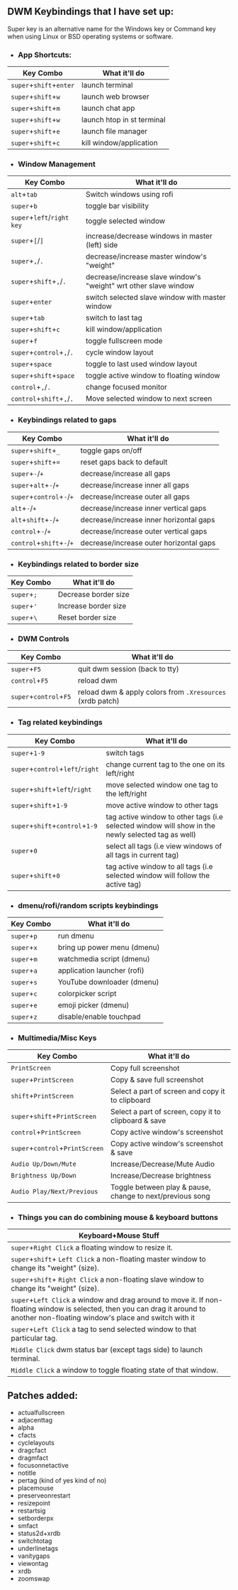 ## DWM Keybindings that I have set up:

Super key is an alternative name for the Windows key or Command key when using Linux or BSD operating systems or software.

- ### App Shortcuts:

| Key Combo              | What it'll do             |
|------------------------|---------------------------|
| `super`+`shift`+`enter`| launch terminal      	 |
| `super`+`shift`+`w`    | launch web browser   	 |
| `super`+`shift`+`m`    | launch chat app 			 |
| `super`+`shift`+`w`    | launch htop in st terminal|
| `super`+`shift`+`e`    | launch file manager       |
| `super`+`shift`+`c`    | kill window/application	 |


- ### Window Management

| Key Combo             	| What it'll do                                  				  |
|---------------------------|-----------------------------------------------------------------|
| `alt`+`tab`		        | Switch windows using rofi 				 	 				  |
| `super`+`b`               | toggle bar visibility                          				  |
| `super`+`left`/`right key`| toggle selected window          			 	 				  |
| `super`+`[`/`]`			| increase/decrease windows in master (left) side				  |
| `super`+`,`/`.`			| decrease/increase master window's "weight"     				  |
| `super`+`shift`+`,`/`.`	| decrease/increase slave window's "weight" wrt other slave window|
| `super`+`enter`			| switch selected slave window with master window				  |
| `super`+`tab`				| switch to last tag											  |
| `super`+`shift`+`c`		| kill window/application										  |
| `super`+`f`				| toggle fullscreen mode										  |
| `super`+`control`+`,`/`.`	| cycle window layout											  |
| `super`+`space`			| toggle to last used window layout								  |
| `super`+`shift`+`space`	| toggle active window to floating window						  |
| `control`+`,`/`.`			| change focused monitor										  |
| `control`+`shift`+`,`/`.`	| Move selected window to next screen							  |

- ### Keybindings related to gaps

| Key Combo         		| What it'll do                          |
|---------------------------|----------------------------------------|
| `super`+`shift`+`_` 	 	| toggle gaps on/off 					 |
| `super`+`shift`+`=` 	 	| reset gaps back to default 			 | 
| `super`+`-`/`+` 		    | decrease/increase all gaps			 | 
| `super`+`alt`+`-`/`+` 	| decrease/increase inner all gaps		 | 
| `super`+`control`+`-`/`+` | decrease/increase outer all gaps 		 | 
| `alt`+`-`/`+` 			| decrease/increase inner vertical gaps  | 
| `alt`+`shift`+`-`/`+` 	| decrease/increase inner horizontal gaps| 
| `control`+`-`/`+` 		| decrease/increase outer vertical gaps	 | 
| `control`+`shift`+`-`/`+` | decrease/increase outer horizontal gaps| 

- ### Keybindings related to border size

| Key Combo         		| What it'll do                          |
|---------------------------|----------------------------------------|
| `super`+`;`				| Decrease border size 				     |
| `super`+`'`				| Increase border size 				     |
| `super`+`\`				| Reset border size 				 	 |

- ### DWM Controls

| Key Combo       		| What it'll do                                        	   |
|-----------------------|----------------------------------------------------------|
| `super`+`F5`          | quit dwm session (back to tty) 						   |
| `control`+`F5`        | reload dwm 											   |
| `super`+`control`+`F5`| reload dwm & apply colors from `.Xresources` (xrdb patch)|


- ### Tag related keybindings

| Key Combo               		  | What it'll do                                        											 |
|---------------------------------|--------------------------------------------------------------------------------------------------|
| `super`+`1-9`               	  | switch tags 				 																	 |
| `super`+`control`+`left`/`right`| change current tag to the one on its left/right 												 | 
| `super`+`shift`+`left`/`right`  | move selected window one tag to the left/right 													 | 
| `super`+`shift`+`1-9`           | move active window to other tags 			 													 |
| `super`+`shift`+`control`+`1-9` | tag active window to other tags	(i.e selected window will show in the newly selected tag as well)|
| `super`+`0`                     | select all tags (i.e view windows of all tags in current tag) 					 				 |
| `super`+`shift`+`0`             | tag active window to all tags (i.e selected window will follow the active tag) 					 |


- ### dmenu/rofi/random scripts keybindings

| Key Combo	   | What it'll do              |
|--------------|----------------------------|
| `super`+`p`  | run dmenu        			|
| `super`+`x`  | bring up power menu (dmenu)|
| `super`+`m`  | watchmedia script (dmenu)  |
| `super`+`a`  | application launcher (rofi)|
| `super`+`s`  | YouTube downloader (dmenu) |
| `super`+`c`  | colorpicker script 		|
| `super`+`e`  | emoji picker (dmenu)		|
| `super`+`z`  | disable/enable touchpad	|


- ### Multimedia/Misc Keys

| Key Combo                		 | What it'll do                                            |
|--------------------------------|----------------------------------------------------------|
| `PrintScreen`              	 | Copy full screenshot                                     |
| `super`+`PrintScreen`        	 | Copy & save full screenshot                              |
| `shift`+`PrintScreen`        	 | Select a part of screen and copy it to clipboard         |
| `super`+`shift`+`PrintScreen`  | Select a part of screen, copy it to clipboard & save     |
| `control`+`PrintScreen`        | Copy active window's screenshot                          |
| `super`+`control`+`PrintScreen`| Copy active window's screenshot & save                   |
| `Audio Up/Down/Mute`       	 | Increase/Decrease/Mute Audio                             |
| `Brightness Up/Down`        	 | Increase/Decrease brightness                             |
| `Audio Play/Next/Previous`  	 | Toggle between play & pause, change to next/previous song|


- ### Things you can do combining mouse & keyboard buttons

| Keyboard+Mouse Stuff |
|----------------------|
| `super`+`Right Click` a floating window to resize it. |
| `super`+`shift`+ `Left Click` a non-floating master window to change its "weight" (size). |
| `super`+`shift`+ `Right Click` a non-floating slave window to change its "weight" (size). |
| `super`+`Left Click` a window and drag around to move it. If non-floating window is selected, then you can drag it around to another non-floating window's place and switch with it |
| `super`+`Left Click` a tag to send selected window to that particular tag. |
| `Middle Click` dwm status bar (except tags side) to launch terminal. |
| `Middle Click` a window to toggle floating state of that window. |

## Patches added:

- actualfullscreen
- adjacenttag
- alpha
- cfacts
- cyclelayouts
- dragcfact
- dragmfact
- focusonnetactive
- notitle
- pertag (kind of yes kind of no)
- placemouse
- preserveonrestart
- resizepoint
- restartsig
- setborderpx
- smfact
- status2d+xrdb
- switchtotag
- underlinetags
- vanitygaps
- viewontag
- xrdb
- zoomswap
